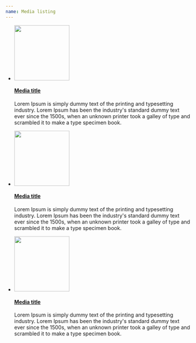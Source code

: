 ```yaml
---
name: Media listing
---
```

<ul class="ui-media">
  <li><a href="#" class="pull-left"><img src="assets/images/media_image.png" alt="" width="150"/></a>
    <div class="media__body">
      <h4><a href="#">Media title</a></h4>
      <p>Lorem Ipsum is simply dummy text of the printing and typesetting industry. Lorem Ipsum has been the industry's standard dummy text ever since the 1500s, when an unknown printer took a galley of type and scrambled it to make a type specimen book.</p>
    </div>
  </li>
  <li><a href="#" class="push-right"><img src="assets/images/media_image.png" alt="" width="150"/></a>
    <div class="media__body">
      <h4><a href="#">Media title</a></h4>
      <p>Lorem Ipsum is simply dummy text of the printing and typesetting industry. Lorem Ipsum has been the industry's standard dummy text ever since the 1500s, when an unknown printer took a galley of type and scrambled it to make a type specimen book.</p>
    </div>
  </li>
  <li><a href="#" class="pull-left"><img src="assets/images/media_image.png" alt="" width="150"/></a>
    <div class="media__body">
      <h4><a href="#">Media title</a></h4>
      <p>Lorem Ipsum is simply dummy text of the printing and typesetting industry. Lorem Ipsum has been the industry's standard dummy text ever since the 1500s, when an unknown printer took a galley of type and scrambled it to make a type specimen book.</p>
    </div>
  </li>
</ul>